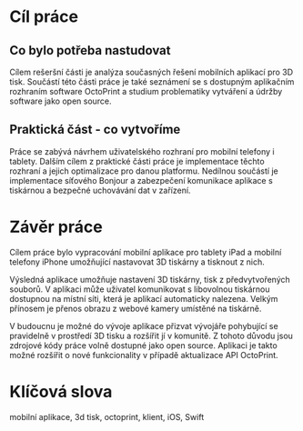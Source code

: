 # Cíl práce

## Co bylo potřeba nastudovat

Cílem rešeršní části je analýza současných řešení mobilních aplikací pro 3D tisk. Součástí této části práce je také seznámení se s dostupným aplikačním rozhraním software OctoPrint a studium problematiky vytváření a údržby software jako open source.

## Praktická část - co vytvoříme

Práce se zabývá návrhem uživatelského rozhraní pro mobilní telefony i tablety. Dalším cílem z praktické části práce je implementace těchto rozhraní a jejich optimalizace pro danou platformu. Nedílnou součástí je implementace síťového Bonjour a zabezpečení komunikace aplikace s tiskárnou a bezpečné uchovávání dat v zařízení.

# Závěr práce

Cílem práce bylo vypracování mobilní aplikace pro tablety iPad a mobilní telefony iPhone umožňující nastavovat 3D tiskárny a tisknout z nich.

Výsledná aplikace umožňuje nastavení 3D tiskárny, tisk z předvytvořených souborů. V aplikaci může uživatel komunikovat s libovolnou tiskárnou dostupnou na místní síti, která je aplikací automaticky nalezena. Velkým přínosem je přenos obrazu z webové kamery umístěné na tiskárně.

V budoucnu je možné do vývoje aplikace přizvat vývojáře pohybující se pravidelně v prostředí 3D tisku a rozšířit jí v komunitě. Z tohoto důvodu jsou zdrojové kódy práce volně dostupné jako open source. Aplikaci je takto možné rozšířit o nové funkcionality v případě aktualizace API OctoPrint.

# Klíčová slova

mobilní aplikace, 3d tisk, octoprint, klient, iOS, Swift
